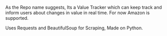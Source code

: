 As the Repo name suggests, Its a Value Tracker which can keep track and inform users about changes in value in real time.
For now Amazon is supported.

Uses Requests and BeautifulSoup for Scraping, Made on Python.
